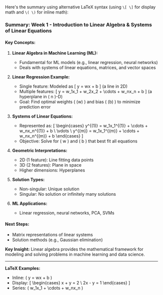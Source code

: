 Here's the summary using alternative LaTeX syntax (using `\[ \]` for display math and `\( \)` for inline math):

### **Summary: Week 1 - Introduction to Linear Algebra & Systems of Linear Equations**

#### **Key Concepts:**
1. **Linear Algebra in Machine Learning (ML):**
   - Fundamental for ML models (e.g., linear regression, neural networks)
   - Deals with systems of linear equations, matrices, and vector spaces

2. **Linear Regression Example:**
   - Single feature: Modeled as \[ y = wx + b \] (a line in 2D)
   - Multiple features: \[ y = w_1x_1 + w_2x_2 + \cdots + w_nx_n + b \] (a hyperplane in \( n \)-D)
   - Goal: Find optimal weights \( (w) \) and bias \( (b) \) to minimize prediction error

3. **Systems of Linear Equations:**
   - Represented as:
     \[
     \begin{cases}
     y^{(1)} = w_1x_1^{(1)} + \cdots + w_nx_n^{(1)} + b \\
     \vdots \\
     y^{(m)} = w_1x_1^{(m)} + \cdots + w_nx_n^{(m)} + b
     \end{cases}
     \]
   - Objective: Solve for \( w \) and \( b \) that best fit all equations

4. **Geometric Interpretations:**
   - 2D (1 feature): Line fitting data points
   - 3D (2 features): Plane in space
   - Higher dimensions: Hyperplanes

5. **Solution Types:**
   - Non-singular: Unique solution
   - Singular: No solution or infinitely many solutions

6. **ML Applications:**
   - Linear regression, neural networks, PCA, SVMs

#### **Next Steps:**
- Matrix representations of linear systems
- Solution methods (e.g., Gaussian elimination)

**Key Insight:** Linear algebra provides the mathematical framework for modeling and solving problems in machine learning and data science.

---

**LaTeX Examples:**
- Inline: \( y = wx + b \)
- Display: \[ \begin{cases} x + y = 2 \\ 2x - y = 1 \end{cases} \]
- Series: \( w_1x_1 + \cdots + w_nx_n \)